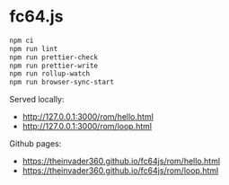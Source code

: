 # fc64.js

```bash
npm ci
npm run lint
npm run prettier-check
npm run prettier-write
npm run rollup-watch
npm run browser-sync-start
```

Served locally:

* <http://127.0.0.1:3000/rom/hello.html>
* <http://127.0.0.1:3000/rom/loop.html>

Github pages:

* <https://theinvader360.github.io/fc64js/rom/hello.html>
* <https://theinvader360.github.io/fc64js/rom/loop.html>
